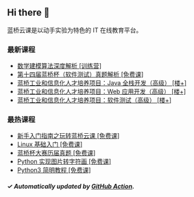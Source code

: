 ## Hi there 👋

蓝桥云课是以动手实验为特色的 IT 在线教育平台。

### 最新课程

<!-- LATEST:START -->
- [数学建模算法深度解析 [训练营]](https://www.lanqiao.cn/courses/20137/)
- [第十四届蓝桥杯（软件测试）真题解析 [免费课]](https://www.lanqiao.cn/courses/21052/)
- [蓝桥工业和信息化人才培养项目：Java 全栈开发（高级） [楼+]](https://www.lanqiao.cn/courses/9115/)
- [蓝桥工业和信息化人才培养项目：Web 应用开发（高级） [楼+]](https://www.lanqiao.cn/courses/9116/)
- [蓝桥工业和信息化人才培养项目：软件测试（高级） [楼+]](https://www.lanqiao.cn/courses/9117/)
<!-- LATEST:END -->

### 最热课程

<!-- HOTEST:START -->
- [新手入门指南之玩转蓝桥云课 [免费课]](https://www.lanqiao.cn/courses/63/)
- [Linux 基础入门 [免费课]](https://www.lanqiao.cn/courses/1/)
- [蓝桥杯大赛历届真题 [免费课]](https://www.lanqiao.cn/courses/2786/)
- [Python 实现图片转字符画 [免费课]](https://www.lanqiao.cn/courses/370/)
- [Python3 简明教程 [免费课]](https://www.lanqiao.cn/courses/596/)
<!-- HOTEST:END -->

##### ✓ Automatically updated by [GitHub Action](https://github.com/lanqiao-courses/.github/actions/workflows/update.yml).
